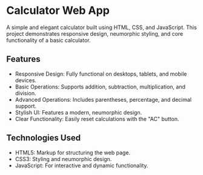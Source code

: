 # Calculator Web App

A simple and elegant calculator built using HTML, CSS, and JavaScript. This project demonstrates responsive design, neumorphic styling, and core functionality of a basic calculator.

## Features

- Responsive Design: Fully functional on desktops, tablets, and mobile devices.
- Basic Operations: Supports addition, subtraction, multiplication, and division.
- Advanced Operations: Includes parentheses, percentage, and decimal support.
- Stylish UI: Features a modern, neumorphic design.
- Clear Functionality: Easily reset calculations with the "AC" button.

## Technologies Used

- HTML5: Markup for structuring the web page.
- CSS3: Styling and neumorphic design.
- JavaScript: For interactive and dynamic functionality.
